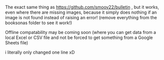 The exact same thing as https://github.com/smoov22/bulletin , but it works, even where there are missing images, because it simply does nothing if an image is not found instead of raising an error! (remove everything from the booksonas folder to see it work!)

Offline compatability may be coming soon (where you can get data from a local Excel or CSV file and not be forced to get something from a Google Sheets file)

i literally only changed one line xD
